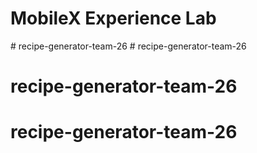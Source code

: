 # MobileX Experience Lab
#   r e c i p e - g e n e r a t o r - t e a m - 2 6  
 # recipe-generator-team-26
# recipe-generator-team-26
# recipe-generator-team-26
